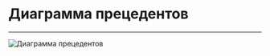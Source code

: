 # Диаграмма прецедентов
---

![Диаграмма прецедентов](../Documentation/Diagrams/UseCase/UseCase.png) 
